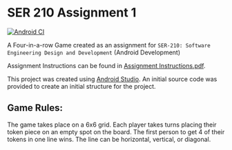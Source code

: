 # SER 210 Assignment 1

[![Android CI](https://github.com/LittleTealeaf/SER-210-Assignment-1/actions/workflows/android.yml/badge.svg?branch=main)](https://github.com/LittleTealeaf/SER-210-Assignment-1/actions/workflows/android.yml)

A Four-in-a-row Game created as an assignment for `SER-210: Software Engineering Design and Development` (Android Development)

Assignment Instructions can be found in [Assignment Instructions.pdf](Assignment%20Instructions.pdf).

This project was created using [Android Studio](https://developer.android.com/studio). An initial source code was provided to create an initial structure for the project.

## Game Rules:

The game takes place on a 6x6 grid. Each player takes turns placing their token piece on an empty spot on the board. The first person to get 4 of their tokens in one line wins. The line can be horizontal, vertical, or diagonal.
